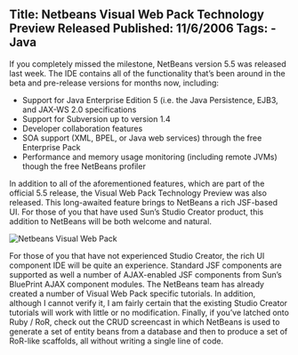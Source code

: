 Title: Netbeans Visual Web Pack Technology Preview Released
Published: 11/6/2006
Tags:
    - Java
---
If you completely missed the milestone, NetBeans version 5.5 was released last week. The IDE contains all of the functionality that’s been around in the beta and pre-release versions for months now, including:

* Support for Java Enterprise Edition 5 (i.e. the Java Persistence, EJB3, and JAX-WS 2.0 specifications
* Support for Subversion up to version 1.4
* Developer collaboration features
* SOA support (XML, BPEL, or Java web services) through the free Enterprise Pack
* Performance and memory usage monitoring (including remote JVMs) though the free NetBeans profiler

In addition to all of the aforementioned features, which are part of the official 5.5 release, the Visual Web Pack Technology Preview was also released. This long-awaited feature brings to NetBeans a rich JSF-based UI. For those of you that have used Sun’s Studio Creator product, this addition to NetBeans will be both welcome and natural.

![Netbeans Visual Web Pack](https://s3.amazonaws.com/s3.beckshome.com/20061106-Netbeans-Visual-Web-Pack-Small.png)

For those of you that have not experienced Studio Creator, the rich UI component IDE will be quite an experience. Standard JSF components are supported as well a number of AJAX-enabled JSF components from Sun’s BluePrint AJAX component modules. The NetBeans team has already created a number of Visual Web Pack specific tutorials. In addition, although I cannot verify it, I am fairly certain that the existing Studio Creator tutorials will work with little or no modification. Finally, if you’ve latched onto Ruby / RoR, check out the CRUD screencast in which NetBeans is used to generate a set of entity beans from a database and then to produce a set of RoR-like scaffolds, all without writing a single line of code.